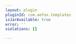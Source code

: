 ```yaml
---
layout: plugin
pluginId: com.aefox.templates
isJarAvailable: true
error: ''
violations: []

---
```

